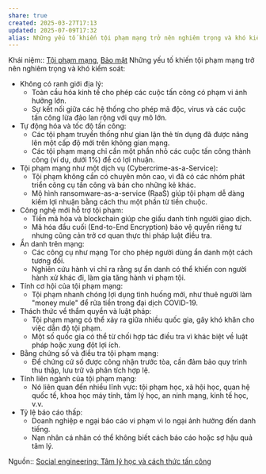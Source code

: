 ```yaml
---
share: true
created: 2025-03-27T17:13
updated: 2025-07-09T17:32
alias: Những yếu tố khiến tội phạm mạng trở nên nghiêm trọng và khó kiểm soát
---
```

Khái niệm:: [Tội phạm mạng](../../%CE%9E%20Kh%C3%A1i%20ni%E1%BB%87m/T%E1%BB%99i%20ph%E1%BA%A1m%20m%E1%BA%A1ng.md), [Bảo mật](../../%CE%9E%20Kh%C3%A1i%20ni%E1%BB%87m/B%E1%BA%A3o%20m%E1%BA%ADt.md)
Những yếu tố khiến tội phạm mạng trở nên nghiêm trọng và khó kiểm soát:
- Không có ranh giới địa lý:
  - Toàn cầu hóa kinh tế cho phép các cuộc tấn công có phạm vi ảnh hưởng lớn.
  - Sự kết nối giữa các hệ thống cho phép mã độc, virus và các cuộc tấn công lừa đảo lan rộng với quy mô lớn.
- Tự động hóa và tốc độ tấn công:
  - Các tội phạm truyền thống như gian lận thẻ tín dụng đã được nâng lên một cấp độ mới trên không
gian mạng.
  - Các tội phạm mạng chỉ cần một phần nhỏ các cuộc tấn công thành công (ví dụ, dưới 1%) để có lợi nhuận.
- Tội phạm mạng như một dịch vụ (Cybercrime-as-a-Service):
  - Tội phạm không cần có chuyên môn cao, vì đã có các nhóm phát triển công cụ tấn công và bán cho những kẻ khác.
  - Mô hình ransomware-as-a-service (RaaS) giúp tội phạm dễ dàng kiếm lợi nhuận bằng cách thu một phần từ tiền chuộc.
- Công nghệ mới hỗ trợ tội phạm:
  - Tiền mã hóa và blockchain giúp che giấu danh tính người giao dịch.
  - Mã hóa đầu cuối (End-to-End Encryption) bảo vệ quyền riêng tư nhưng cũng cản trở cơ quan thực thi pháp luật điều tra.
- Ẩn danh trên mạng:
  - Các công cụ như mạng Tor cho phép người dùng ẩn danh một cách tương đối.
  - Nghiên cứu hành vi chỉ ra rằng sự ẩn danh có thể khiến con người hành xử khác đi, làm gia tăng hành vi phạm tội.
- Tính cơ hội của tội phạm mạng:
  - Tội phạm nhanh chóng lợi dụng tình huống mới, như thuê người làm "money mule" để rửa tiền trong đại dịch COVID-19.
- Thách thức về thẩm quyền và luật pháp:
  - Tội phạm mạng có thể xảy ra giữa nhiều quốc gia, gây khó khăn cho việc dẫn độ tội phạm.
  - Một số quốc gia có thể từ chối hợp tác điều tra vì khác biệt về luật pháp hoặc xung đột lợi ích.
- Bằng chứng số và điều tra tội phạm mạng:
  - Để chứng cứ số được công nhận trước tòa, cần đảm bảo quy trình thu thập, lưu trữ và phân tích hợp lệ.
- Tính liên ngành của tội phạm mạng:
  - Nó liên quan đến nhiều lĩnh vực: tội phạm học, xã hội học, quan hệ quốc tế, khoa học máy tính, tâm lý học, an ninh mạng, kinh tế học, v.v.
- Tỷ lệ báo cáo thấp:
  - Doanh nghiệp e ngại báo cáo vi phạm vì lo ngại ảnh hưởng đến danh tiếng.
  - Nạn nhân cá nhân có thể không biết cách báo cáo hoặc sợ hậu quả tâm lý.

Nguồn:: [Social engineering: Tâm lý học và cách thức tấn công](../../%CE%9E%20Ngu%E1%BB%93n/Social%20engineering.md)
